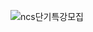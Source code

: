 ![ncs단기특강모집](https://github.com/qor6/SW_action/assets/87318054/12344b75-da48-4a56-b0b6-e2629fc35310)
